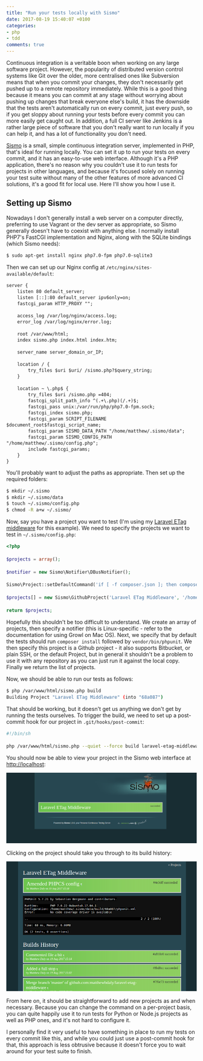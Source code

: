 ```yaml
---
title: "Run your tests locally with Sismo"
date: 2017-08-19 15:40:07 +0100
categories:
- php
- tdd
comments: true
---
```


Continuous integration is a veritable boon when working on any large software project. However, the popularity of distributed version control systems like Git over the older, more centralised ones like Subversion means that when you commit your changes, they don't necessarily get pushed up to a remote repository immediately. While this is a good thing because it means you can commit at any stage without worrying about pushing up changes that break everyone else's build, it has the downside that the tests aren't automatically run on every commit, just every push, so if you get sloppy about running your tests before every commit you can more easily get caught out. In addition, a full CI server like Jenkins is a rather large piece of software that you don't really want to run locally if you can help it, and has a lot of functionality you don't need.

[Sismo](https://sismo.symfony.com/) is a small, simple continuous integration server, implemented in PHP, that's ideal for running locally. You can set it up to run your tests on every commit, and it has an easy-to-use web interface. Although it's a PHP application, there's no reason why you couldn't use it to run tests for projects in other languages, and because it's focused solely on running your test suite without many of the other features of more advanced CI solutions, it's a good fit for local use. Here I'll show you how I use it.

Setting up Sismo
----------------

Nowadays I don't generally install a web server on a computer directly, preferring to use Vagrant or the dev server as appropriate, so Sismo generally doesn't have to coexist with anything else. I normally install PHP7's FastCGI implementation and Nginx, along with the SQLite bindings (which Sismo needs):

```bash
$ sudo apt-get install nginx php7.0-fpm php7.0-sqlite3
```

Then we can set up our Nginx config at `/etc/nginx/sites-available/default`:

```nginx
server {
    listen 80 default_server;
    listen [::]:80 default_server ipv6only=on;
    fastcgi_param HTTP_PROXY "";

    access_log /var/log/nginx/access.log;
    error_log /var/log/nginx/error.log;

    root /var/www/html;
    index sismo.php index.html index.htm;

    server_name server_domain_or_IP;

    location / {
        try_files $uri $uri/ /sismo.php?$query_string;
    }

    location ~ \.php$ {
        try_files $uri /sismo.php =404;
        fastcgi_split_path_info ^(.+\.php)(/.+)$;
        fastcgi_pass unix:/var/run/php/php7.0-fpm.sock;
        fastcgi_index sismo.php;
        fastcgi_param SCRIPT_FILENAME $document_root$fastcgi_script_name;
        fastcgi_param SISMO_DATA_PATH "/home/matthew/.sismo/data";
        fastcgi_param SISMO_CONFIG_PATH "/home/matthew/.sismo/config.php";
        include fastcgi_params;
    }
}
```

You'll probably want to adjust the paths as appropriate. Then set up the required folders:

```bash
$ mkdir ~/.sismo
$ mkdir ~/.sismo/data
$ touch ~/.sismo/config.php
$ chmod -R a+w ~/.sismo/
```

Now, say you have a project you want to test (I'm using my [Laravel ETag middleware](https://github.com/matthewbdaly/laravel-etag-middleware) for this example). We need to specify the projects we want to test in `~/.sismo/config.php`:

```php
<?php

$projects = array();

$notifier = new Sismo\Notifier\DBusNotifier();

Sismo\Project::setDefaultCommand('if [ -f composer.json ]; then composer install; fi && vendor/bin/phpunit');

$projects[] = new Sismo\GithubProject('Laravel ETag Middleware', '/home/matthew/Projects/laravel-etag-middleware', $notifier);

return $projects;
```

Hopefully this shouldn't be too difficult to understand. We create an array of projects, then specify a notifier (this is Linux-specific - refer to the documentation for using Growl on Mac OS). Next, we specify that by default the tests should run `composer install` followed by `vendor/bin/phpunit`. We then specify this project is a Github project - it also supports Bitbucket, or plain SSH, or the default Project, but in general it shouldn't be a problem to use it with any repository as you can just run it against the local copy. Finally we return the list of projects.

Now, we should be able to run our tests as follows:

```bash
$ php /var/www/html/sismo.php build
Building Project "Laravel ETag Middleware" (into "68a087")
```

That should be working, but it doesn't get us anything we don't get by running the tests ourselves. To trigger the build, we need to set up a post-commit hook for our project in `.git/hooks/post-commit`:

```bash
#!/bin/sh

php /var/www/html/sismo.php --quiet --force build laravel-etag-middleware `git log -1 HEAD --pretty="%H"` &>/dev/null &
```

You should now be able to view your project in the Sismo web interface at [http://localhost](http://localhost):

![Sismo](/static/images/sismo-screenshot.png)

Clicking on the project should take you through to its build history:

![Sismo project page](/static/images/sismo-screenshot2.png)

From here on, it should be straightforward to add new projects as and when necessary. Because you can change the command on a per-project basis, you can quite happily use it to run tests for Python or Node.js projects as well as PHP ones, and it's not hard to configure it.

I personally find it very useful to have something in place to run my tests on every commit like this, and while you could just use a post-commit hook for that, this approach is less obtrusive because it doesn't force you to wait around for your test suite to finish.
